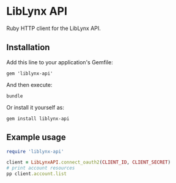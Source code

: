 # LibLynx API

Ruby HTTP client for the LibLynx API.

## Installation

Add this line to your application's Gemfile:

```
gem 'liblynx-api'
```

And then execute:

```
bundle
```

Or install it yourself as:

```
gem install liblynx-api
```

## Example usage

```ruby
require 'liblynx-api'

client = LibLynxAPI.connect_oauth2(CLIENT_ID, CLIENT_SECRET)
# print account resources
pp client.account.list
```

